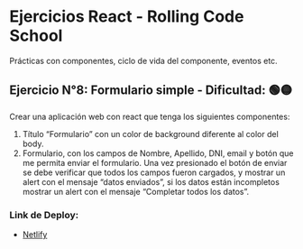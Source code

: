 # Ejercicios React - Rolling Code School 
Prácticas con componentes, ciclo de vida del componente, eventos etc.

## Ejercicio N°8: Formulario simple - Dificultad: 🟢🟡
Crear una aplicación web con react que tenga los siguientes componentes:
1. Título “Formulario” con un color de background diferente al color del body.
2. Formulario, con los campos de Nombre, Apellido, DNI, email y botón que me
permita enviar el formulario.
Una vez presionado el botón de enviar se debe verificar que todos los campos
fueron cargados, y mostrar un alert con el mensaje “datos enviados”, si los datos
están incompletos mostrar un alert con el mensaje “Completar todos los datos”.

### Link de Deploy:
- [Netlify](https://lucasecapdevila-tpn8react76i.netlify.app/)